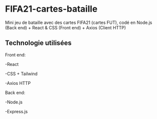 # FIFA21-cartes-bataille
Mini jeu de bataille avec des cartes FIFA21 (cartes FUT), codé en Node.js (Back end) + React &amp; CSS (Front end) + Axios (Client HTTP)

## Technologie utilisées
Front end:

-React

-CSS + Tailwind

-Axios HTTP

Back end:

-Node.js

-Express.js


